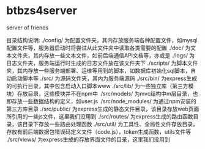 btbzs4server
==============

server of friends

目录结构说明:
	./config/ 	为配置文件夹，其内存放服务端各种配置文件，如mysql配置文件等，服务器启动时将尝试从此文件夹中读取各类需要的配置
	./doc/ 		为文本文件夹，其内存放一些文本文件，如前后端通信API文档等，亦或是
	./logs/		为日志文件夹，服务端运行时生成的日志文件放在该文件夹下
	./scripts/	为脚本文件夹，其内存放一些服务端部署、运维等用到的脚本，如数据库初始化sql脚本，自动启动脚本等
	./src/		为源码文件夹，其内为服务端源码
		./src/bin/ 		为express生成的可执行目录，其中包含启动入口脚本www
		./src/lib/ 		为一些独立库（第三方模块）存放目录，这些模块并不在npm中
		./src/models/	为mvc结构中m层目录，也即存放一些数据结构的定义，如user.js
		./src/node_modules/ 为通过npm安装的第三方库目录
		./src/public/	为express生成的静态文件目录，该目录存放web页面所引用的一些js文件，这里我们没用到
		./src/routes/	为express生成的路由函数目录，该目录下存放一些路由处理函数
		./src/util/		为工具性、全局性文件存放目录，存放有前后端数据包错误码定义文件（code.js），token生成函数，utils文件等
		./src/views/	为express生成的存放界面文件的目录，这里我们没用到

